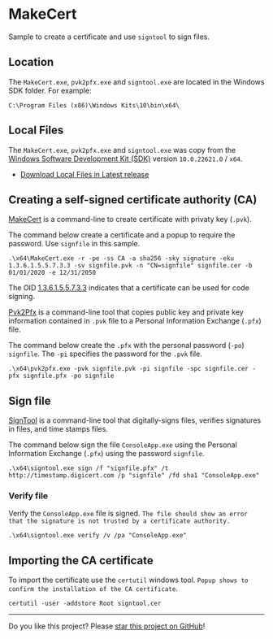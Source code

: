 # MakeCert

Sample to create a certificate and use `signtool` to sign files.

## Location

The `MakeCert.exe`, `pvk2pfx.exe` and `signtool.exe` are located in the Windows SDK folder. For example:
```
C:\Program Files (x86)\Windows Kits\10\bin\x64\
```

## Local Files

The `MakeCert.exe`, `pvk2pfx.exe` and `signtool.exe` was copy from the [Windows Software Development Kit (SDK)](https://developer.microsoft.com/pt-br/windows/downloads/windows-10-sdk/) version `10.0.22621.0` / `x64`.

* [Download Local Files in Latest release](../../releases/latest)

## Creating a self-signed certificate authority (CA)

[MakeCert](https://learn.microsoft.com/en-us/windows-hardware/drivers/devtest/makecert) is a command-line to create certificate with privaty key (`.pvk`).

The command below create a certificate and a popup to require the password. Use `signfile` in this sample.

```
.\x64\MakeCert.exe -r -pe -ss CA -a sha256 -sky signature -eku 1.3.6.1.5.5.7.3.3 -sv signfile.pvk -n "CN=signfile" signfile.cer -b 01/01/2020 -e 12/31/2050
```

The OID [1.3.6.1.5.5.7.3.3](https://www.alvestrand.no/objectid/1.3.6.1.5.5.7.3.3.html) indicates that a certificate can be used for code signing. 

[Pvk2Pfx](https://learn.microsoft.com/en-us/windows-hardware/drivers/devtest/pvk2pfx) is a command-line tool that copies public key and private key information contained in `.pvk` file to a Personal Information Exchange (`.pfx`) file. 

The command below create the `.pfx` with the personal password (`-po`) `signfile`. The `-pi` specifies the password for the `.pvk` file.

```
.\x64\pvk2pfx.exe -pvk signfile.pvk -pi signfile -spc signfile.cer -pfx signfile.pfx -po signfile
```

## Sign file

[SignTool](https://learn.microsoft.com/en-us/windows-hardware/drivers/devtest/signtool) is a command-line tool that digitally-signs files, verifies signatures in files, and time stamps files.

The command below sign the file `ConsoleApp.exe` using the Personal Information Exchange (`.pfx`) using the password `signfile`.

```
.\x64\signtool.exe sign /f "signfile.pfx" /t http://timestamp.digicert.com /p "signfile" /fd sha1 "ConsoleApp.exe"
```

### Verify file

Verify the `ConsoleApp.exe` file is signed. `The file should show an error that the signature is not trusted by a certificate authority.`

```
.\x64\signtool.exe verify /v /pa "ConsoleApp.exe"
```

## Importing the CA certificate

To import the certificate use the `certutil` windows tool. `Popup shows to confirm the installation of the CA certificate`.

```
certutil -user -addstore Root signtool.cer
```

---

Do you like this project? Please [star this project on GitHub](../../stargazers)!
